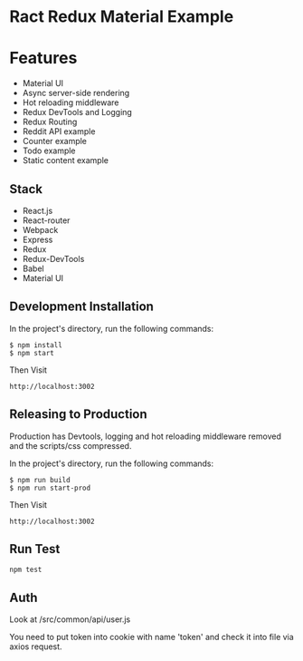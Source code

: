 # Ract Redux Material Example

# Features

- Material UI
- Async server-side rendering
- Hot reloading middleware
- Redux DevTools and Logging
- Redux Routing
- Reddit API example
- Counter example
- Todo example
- Static content example

## Stack

- React.js
- React-router
- Webpack
- Express
- Redux
- Redux-DevTools
- Babel
- Material UI

## Development Installation

In the project's directory, run the following commands:

```
$ npm install
$ npm start
```

Then Visit

```
http://localhost:3002
```

## Releasing to Production

Production has Devtools, logging and hot reloading middleware removed and the scripts/css compressed. 

In the project's directory, run the following commands:

```
$ npm run build
$ npm run start-prod
```

Then Visit

```
http://localhost:3002
```

## Run Test
```
npm test
```

## Auth
Look at /src/common/api/user.js

You need to put token into cookie with name 'token' and check it into file via axios request.
